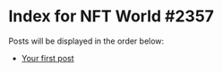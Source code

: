 # Index for NFT World #2357
Posts will be displayed in the order below:

- [Your first post](./001-first.md)

